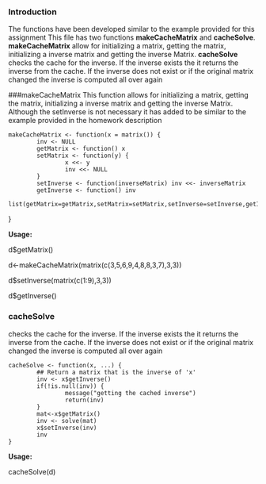 ### Introduction

The functions have been developed similar to the example provided for this assignment 
This file has two functions **makeCacheMatrix** and **cacheSolve**. 
**makeCacheMatrix**
allow for initializing a matrix, getting the matrix, initializing a 
inverse matrix and getting the inverse Matrix. 
**cacheSolve** 
checks the cache for the inverse. If the inverse exists the it returns 
the inverse from the cache. If the inverse does not exist or if the original matrix 
changed the inverse is computed all over again 


###makeCacheMatrix 
This function allows for initializing a matrix, getting the matrix, 
initializing a inverse matrix and getting the inverse Matrix. Although the 
setInverse is not necessary it has added to be similar to the example provided in the homework description

<!-- -->
    makeCacheMatrix <- function(x = matrix()) {
            inv <- NULL
            getMatrix <- function() x  
            setMatrix <- function(y) {  
                    x <<- y
                    inv <<- NULL
            }
            setInverse <- function(inverseMatrix) inv <<- inverseMatrix 
            getInverse <- function() inv  
            list(getMatrix=getMatrix,setMatrix=setMatrix,setInverse=setInverse,getInverse=getInverse)
}

**Usage:**

d$getMatrix()

d<-makeCacheMatrix(matrix(c(3,5,6,9,4,8,8,3,7),3,3))

d$setInverse(matrix(c(1:9),3,3))

d$getInverse()

### cacheSolve
checks the cache for the inverse. If the inverse exists the it returns 
the inverse from the cache. If the inverse does not exist or if the original matrix 
changed the inverse is computed all over again

<!-- -->
    cacheSolve <- function(x, ...) {
            ## Return a matrix that is the inverse of 'x'
            inv <- x$getInverse()
            if(!is.null(inv)) {   
                    message("getting the cached inverse")
                    return(inv)
            }
            mat<-x$getMatrix()  
            inv <- solve(mat)  
            x$setInverse(inv)  
            inv                
    }

**Usage:**

cacheSolve(d)



